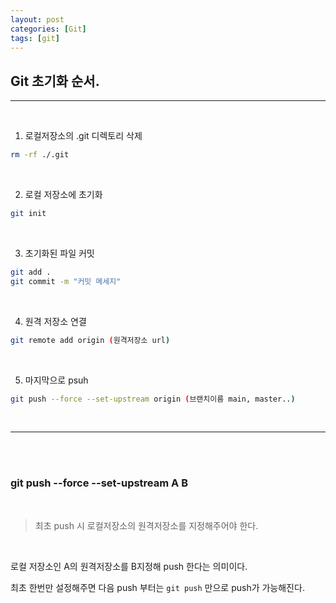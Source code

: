 ```yaml
--- 
layout: post 
categories: [Git]
tags: [git]
---
```





## Git 초기화 순서.

---

<br>

1. 로컬저장소의 .git 디렉토리 삭제

```bash
rm -rf ./.git
```

<br>

 2. 로컬 저장소에 초기화

```bash
git init
```

<br>

3. 초기화된 파일 커밋

```bash
git add .
git commit -m "커밋 메세지" 
```

<br>

4. 원격 저장소 연결

```bash
git remote add origin (원격저장소 url)
```

<br>

5. 마지막으로 psuh

```bash
git push --force --set-upstream origin (브랜치이름 main, master..)
```

<br>

---

<br><br>


### git push --force --set-upstream A B

<br>

> 최초 push 시 로컬저장소의 원격저장소를 지정해주어야 한다.
> 

<br>

로컬 저장소인 A의 원격저장소를  B지정해 push 한다는 의미이다.

최초 한번만 설정해주면 다음 push 부터는 `git push` 만으로 push가 가능해진다.
